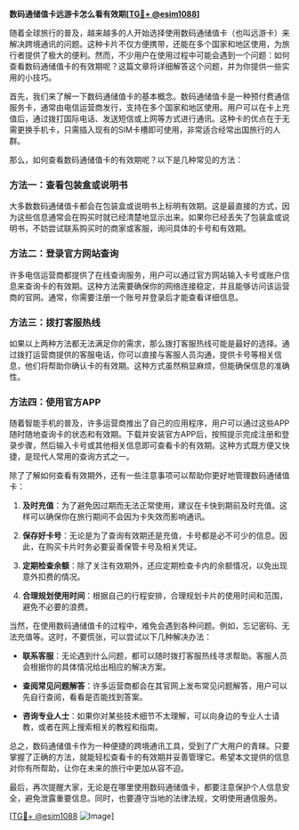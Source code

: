 **数码通储值卡远游卡怎么看有效期[[TG💪+ @esim1088](https://t.me/s/esim1088)]**

随着全球旅行的普及，越来越多的人开始选择使用数码通储值卡（也叫远游卡）来解决跨境通讯的问题。这种卡片不仅方便携带，还能在多个国家和地区使用，为旅行者提供了极大的便利。然而，不少用户在使用过程中可能会遇到一个问题：如何查看数码通储值卡的有效期呢？这篇文章将详细解答这个问题，并为你提供一些实用的小技巧。

首先，我们来了解一下数码通储值卡的基本概念。数码通储值卡是一种预付费通信服务卡，通常由电信运营商发行，支持在多个国家和地区使用。用户可以在卡上充值后，通过拨打国际电话、发送短信或上网等方式进行通讯。这种卡的优点在于无需更换手机卡，只需插入现有的SIM卡槽即可使用，非常适合经常出国旅行的人群。

那么，如何查看数码通储值卡的有效期呢？以下是几种常见的方法：

### 方法一：查看包装盒或说明书

大多数数码通储值卡都会在包装盒或说明书上标明有效期。这是最直接的方式，因为这些信息通常会在购买时就已经清楚地显示出来。如果你已经丢失了包装盒或说明书，不妨尝试联系购买时的商家或客服，询问具体的卡号和有效期。

### 方法二：登录官方网站查询

许多电信运营商都提供了在线查询服务，用户可以通过官方网站输入卡号或账户信息来查询卡的有效期。这种方法需要确保你的网络连接稳定，并且能够访问该运营商的官网。通常，你需要注册一个账号并登录后才能查看详细信息。

### 方法三：拨打客服热线

如果以上两种方法都无法满足你的需求，那么拨打客服热线可能是最好的选择。通过拨打运营商提供的客服电话，你可以直接与客服人员沟通，提供卡号等相关信息，他们将帮助你确认卡的有效期。这种方式虽然稍显麻烦，但能确保信息的准确性。

### 方法四：使用官方APP

随着智能手机的普及，许多运营商推出了自己的应用程序，用户可以通过这些APP随时随地查询卡的状态和有效期。下载并安装官方APP后，按照提示完成注册和登录步骤，然后输入卡号或其他相关信息即可查看卡的有效期。这种方式既方便又快捷，是现代人常用的查询方式之一。

除了了解如何查看有效期外，还有一些注意事项可以帮助你更好地管理数码通储值卡：

1. **及时充值**：为了避免因过期而无法正常使用，建议在卡快到期前及时充值。这样可以确保你在旅行期间不会因为卡失效而影响通讯。

2. **保存好卡号**：无论是为了查询有效期还是充值，卡号都是必不可少的信息。因此，在购买卡片时务必要妥善保管卡号及相关凭证。

3. **定期检查余额**：除了关注有效期外，还应定期检查卡内的余额情况，以免出现意外扣费的情况。

4. **合理规划使用时间**：根据自己的行程安排，合理规划卡片的使用时间和范围，避免不必要的浪费。

当然，在使用数码通储值卡的过程中，难免会遇到各种问题。例如，忘记密码、无法充值等。这时，不要慌张，可以尝试以下几种解决办法：

- **联系客服**：无论遇到什么问题，都可以随时拨打客服热线寻求帮助。客服人员会根据你的具体情况给出相应的解决方案。
  
- **查阅常见问题解答**：许多运营商都会在其官网上发布常见问题解答，用户可以先自行查阅，看看是否能找到答案。

- **咨询专业人士**：如果你对某些技术细节不太理解，可以向身边的专业人士请教，或者在网上搜索相关的教程和指南。

总之，数码通储值卡作为一种便捷的跨境通讯工具，受到了广大用户的青睐。只要掌握了正确的方法，就能轻松查看卡的有效期并妥善管理它。希望本文提供的信息对你有所帮助，让你在未来的旅行中更加从容不迫。

最后，再次提醒大家，无论是在哪里使用数码通储值卡，都要注意保护个人信息安全，避免泄露重要信息。同时，也要遵守当地的法律法规，文明使用通信服务。

[[TG💪+ @esim1088](https://t.me/s/esim1088) ![Image](https://i.postimg.cc/4NQfJmqS/Snipaste-2025-05-13-00-14-12.png)]